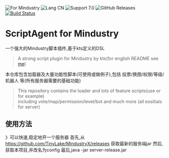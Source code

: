 ![For Mindustry](https://img.shields.io/badge/For-Mindustry-orange)
![Lang CN](https://img.shields.io/badge/Lang-ZH--CN-blue)
![Support 7.0](https://img.shields.io/badge/Support_Version-7.(136+)-success)
![GitHub Releases](https://img.shields.io/github/downloads/way-zer/ScriptAgent4MindustryExt/v3.0.0/total)
[![Build Status](https://travis-ci.com/way-zer/ScriptAgent4MindustryExt.svg?branch=1.1)](https://travis-ci.com/way-zer/ScriptAgent4MindustryExt)

# ScriptAgent for Mindustry
一个强大的Mindustry脚本插件,基于kts定义的DSL  
> A strong script plugin for Mindustry by kts(for english README see [me](./README_en.md))  

本仓库包含加载器及大量功能性脚本(可使用或做例子),包括 投票/换图/权限/等级/机器人 等(所有服务器需要的基础功能)
> This repository contains the loader and lots of feature scripts(use or for example)  
> including vote/map/permission/level/bot and much more (all essitials for server)

## 使用方法
》可以快速,稳定地开一个服务器
首先,从 https://github.com/TinyLake/MindustryX/releases 获取最新的服务端jar
然后,获取本项目,并改名为config
最后,java -jar server-release.jar
